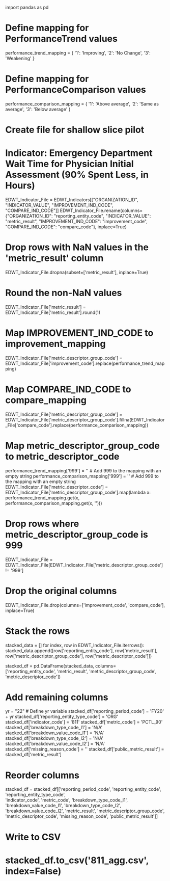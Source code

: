 import pandas as pd

# Define mapping for PerformanceTrend values
performance_trend_mapping = {
    '1': 'Improving',
    '2': 'No Change',
    '3': 'Weakening'
}

# Define mapping for PerformanceComparison values
performance_comparison_mapping = {
    '1': 'Above average',
    '2': 'Same as average',
    '3': 'Below average'
}

# Create file for shallow slice pilot
# Indicator: Emergency Department Wait Time for Physician Initial Assessment (90% Spent Less, in Hours)
EDWT_Indicator_File = EDWT_Indicators[["ORGANIZATION_ID",  "INDICATOR_VALUE", "IMPROVEMENT_IND_CODE", "COMPARE_IND_CODE"]]
EDWT_Indicator_File.rename(columns={"ORGANIZATION_ID": "reporting_entity_code", "INDICATOR_VALUE": "metric_result", "IMPROVEMENT_IND_CODE": "improvement_code", "COMPARE_IND_CODE": "compare_code"}, inplace=True)

# Drop rows with NaN values in the 'metric_result' column
EDWT_Indicator_File.dropna(subset=['metric_result'], inplace=True)

# Round the non-NaN values
EDWT_Indicator_File['metric_result'] = EDWT_Indicator_File['metric_result'].round(1)

# Map IMPROVEMENT_IND_CODE to improvement_mapping
EDWT_Indicator_File['metric_descriptor_group_code'] = EDWT_Indicator_File['improvement_code'].replace(performance_trend_mapping)

# Map COMPARE_IND_CODE to compare_mapping
EDWT_Indicator_File['metric_descriptor_group_code'] = EDWT_Indicator_File['metric_descriptor_group_code'].fillna(EDWT_Indicator_File['compare_code'].replace(performance_comparison_mapping))

# Map metric_descriptor_group_code to metric_descriptor_code
performance_trend_mapping['999'] = ''  # Add 999 to the mapping with an empty string
performance_comparison_mapping['999'] = ''  # Add 999 to the mapping with an empty string
EDWT_Indicator_File['metric_descriptor_code'] = EDWT_Indicator_File['metric_descriptor_group_code'].map(lambda x: performance_trend_mapping.get(x, performance_comparison_mapping.get(x, '')))

# Drop rows where metric_descriptor_group_code is 999
EDWT_Indicator_File = EDWT_Indicator_File[EDWT_Indicator_File['metric_descriptor_group_code'] != '999']

# Drop the original columns
EDWT_Indicator_File.drop(columns=['improvement_code', 'compare_code'], inplace=True)

# Stack the rows
stacked_data = []
for index, row in EDWT_Indicator_File.iterrows():
    stacked_data.append([row['reporting_entity_code'], row['metric_result'], row['metric_descriptor_group_code'], row['metric_descriptor_code']])

stacked_df = pd.DataFrame(stacked_data, columns=['reporting_entity_code', 'metric_result', 'metric_descriptor_group_code', 'metric_descriptor_code'])

# Add remaining columns
yr = "22" # Define yr variable
stacked_df['reporting_period_code'] = 'FY20' + yr
stacked_df['reporting_entity_type_code'] = 'ORG'
stacked_df['indicator_code'] = '811'
stacked_df['metric_code'] = 'PCTL_90'
stacked_df['breakdown_type_code_l1'] = 'N/A'
stacked_df['breakdown_value_code_l1'] = 'N/A'
stacked_df['breakdown_type_code_l2'] = 'N/A'
stacked_df['breakdown_value_code_l2'] = 'N/A'
stacked_df['missing_reason_code'] = ''
stacked_df['public_metric_result'] = stacked_df['metric_result']

# Reorder columns
stacked_df = stacked_df[['reporting_period_code', 'reporting_entity_code', 'reporting_entity_type_code', \
                    'indicator_code', 'metric_code', 'breakdown_type_code_l1', 'breakdown_value_code_l1', 'breakdown_type_code_l2', \
                   'breakdown_value_code_l2', 'metric_result', 'metric_descriptor_group_code', \
                   'metric_descriptor_code', 'missing_reason_code', 'public_metric_result']]

# Write to CSV
# stacked_df.to_csv('811_agg.csv', index=False)

